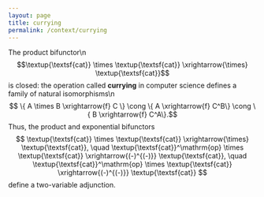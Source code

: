 ```yaml
---
layout: page
title: currying
permalink: /context/currying
---
```

The product bifunctor\n$$\textup{\textsf{cat}} \times \textup{\textsf{cat}} \xrightarrow{\times} \textup{\textsf{cat}}$$ is closed: the operation called **currying** in computer science defines a family of natural isomorphisms\n$$ \{ A \times B \xrightarrow{f} C \} \cong \{ A \xrightarrow{f} C^B\} \cong \{ B \xrightarrow{f} C^A\}.$$ Thus, the product and exponential bifunctors $$ \textup{\textsf{cat}} \times \textup{\textsf{cat}} \xrightarrow{\times} \textup{\textsf{cat}}, \quad \textup{\textsf{cat}}^\mathrm{op} \times \textup{\textsf{cat}} \xrightarrow{(-)^{(-)}}  \textup{\textsf{cat}}, \quad \textup{\textsf{cat}}^\mathrm{op} \times \textup{\textsf{cat}} \xrightarrow{(-)^{(-)}}  \textup{\textsf{cat}} $$ define a two-variable adjunction.
